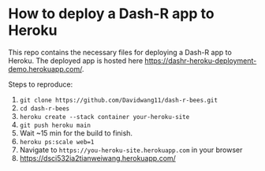 # How to deploy a Dash-R app to Heroku

This repo contains the necessary files for deploying a Dash-R app to Heroku.
The deployed app is hosted here https://dashr-heroku-deployment-demo.herokuapp.com/.

Steps to reproduce:


1. `git clone https://github.com/Davidwang11/dash-r-bees.git`
2. `cd dash-r-bees`
3. `heroku create --stack container your-heroku-site`
4. `git push heroku main`
5. Wait ~15 min for the build to finish.
6. `heroku ps:scale web=1`
7. Navigate to `https://you-heroku-site.herokuapp.com` in your browser
8. https://dsci532ia2tianweiwang.herokuapp.com/